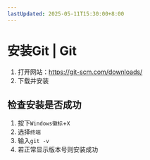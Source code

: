 ```yaml
---
lastUpdated: 2025-05-11T15:30:00+8:00
---
```


# 安装Git | Git

1. 打开网站：<https://git-scm.com/downloads/>
2. 下载并安装

## 检查安装是否成功

1. 按下`Windows徽标`+`X`
2. 选择`终端`
3. 输入`git -v`
4. 若正常显示版本号则安装成功
